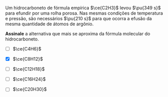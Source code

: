 Um hidrocarboneto de fórmula empírica $\ce{C2H3}$ levou $\pu{349 s}$ para efundir por uma rolha porosa. Nas mesmas condições de temperatura e pressão, são necessários $\pu{210 s}$ para que ocorra a efusão da mesma quantidade de átomos de argônio.

**Assinale** a alternativa que mais se aproxima da fórmula molecular do hidrocarboneto.

- [ ] $\ce{C4H6}$
- [x] $\ce{C8H12}$
- [ ] $\ce{C12H18}$
- [ ] $\ce{C16H24}$
- [ ] $\ce{C20H30}$

